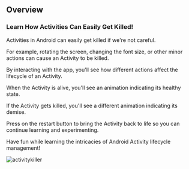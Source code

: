 
## Overview

### Learn How Activities Can Easily Get Killed!

Activities in Android can easily get killed if we're not careful. 

For example, rotating the screen, changing the font size, or other minor actions can cause an Activity to be killed. 

By interacting with the app, you'll see how different actions affect the lifecycle of an Activity. 

When the Activity is alive, you'll see an animation indicating its healthy state. 

If the Activity gets killed, you'll see a different animation indicating its demise. 

Press on the restart button to bring the Activity back to life so you can continue learning and experimenting.

Have fun while learning the intricacies of Android Activity lifecycle management!

![activitykiller](https://github.com/soleil-colza/ActivityKiller/assets/86241298/889562b7-4ba4-412d-a9d6-26432e75d34e)


